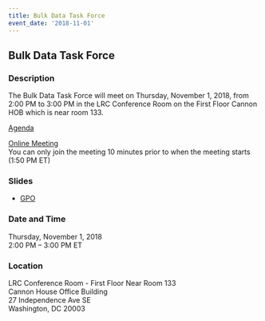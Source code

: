 ```yaml
---
title: Bulk Data Task Force
event_date: '2018-11-01'
---
```


## Bulk Data Task Force

### Description
The Bulk Data Task Force will meet on Thursday, November 1, 2018, from 2:00 PM to 3:00 PM in the LRC Conference Room on the First Floor Cannon HOB which is near room 133. 

[Agenda](https://usgpo.github.io/innovation/events/2018-11-01-BDTF-Agenda.pdf)

[Online Meeting](https://zoom.us/j/5511143304)   
You can only join the meeting 10 minutes prior to when the meeting starts (1:50 PM ET)

### Slides
* [GPO](https://usgpo.github.io/innovation/resources/BDTF-GPO-Update-2018-11-01.ppt)

### Date and Time
Thursday, November 1, 2018  
2:00 PM – 3:00 PM ET

### Location
LRC Conference Room - First Floor Near Room 133  
Cannon House Office Building  
27 Independence Ave SE  
Washington, DC 20003  
